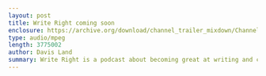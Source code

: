 ```yaml
---
layout: post
title: Write Right coming soon
enclosure: https://archive.org/download/channel_trailer_mixdown/ChannelTrailer_mixdown.mp3
type: audio/mpeg
length: 3775002
author: Davis Land
summary: Write Right is a podcast about becoming great at writing and communication. Subscribe!
---
```

